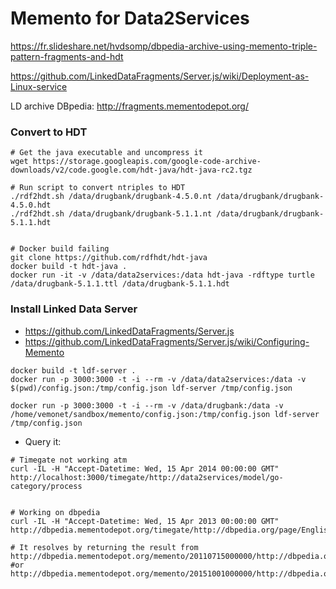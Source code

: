 # Memento for Data2Services

https://fr.slideshare.net/hvdsomp/dbpedia-archive-using-memento-triple-pattern-fragments-and-hdt

https://github.com/LinkedDataFragments/Server.js/wiki/Deployment-as-Linux-service

LD archive DBpedia: http://fragments.mementodepot.org/



### Convert to HDT

```shell
# Get the java executable and uncompress it
wget https://storage.googleapis.com/google-code-archive-downloads/v2/code.google.com/hdt-java/hdt-java-rc2.tgz

# Run script to convert ntriples to HDT
./rdf2hdt.sh /data/drugbank/drugbank-4.5.0.nt /data/drugbank/drugbank-4.5.0.hdt
./rdf2hdt.sh /data/drugbank/drugbank-5.1.1.nt /data/drugbank/drugbank-5.1.1.hdt


# Docker build failing
git clone https://github.com/rdfhdt/hdt-java
docker build -t hdt-java .
docker run -it -v /data/data2services:/data hdt-java -rdftype turtle /data/drugbank-5.1.1.ttl /data/drugbank-5.1.1.hdt
```



### Install Linked Data Server

* https://github.com/LinkedDataFragments/Server.js
* https://github.com/LinkedDataFragments/Server.js/wiki/Configuring-Memento

```shell
docker build -t ldf-server .
docker run -p 3000:3000 -t -i --rm -v /data/data2services:/data -v $(pwd)/config.json:/tmp/config.json ldf-server /tmp/config.json

docker run -p 3000:3000 -t -i --rm -v /data/drugbank:/data -v /home/vemonet/sandbox/memento/config.json:/tmp/config.json ldf-server /tmp/config.json
```

* Query it:

```shell
# Timegate not working atm
curl -IL -H "Accept-Datetime: Wed, 15 Apr 2014 00:00:00 GMT" http://localhost:3000/timegate/http://data2services/model/go-category/process


# Working on dbpedia
curl -IL -H "Accept-Datetime: Wed, 15 Apr 2013 00:00:00 GMT" http://dbpedia.mementodepot.org/timegate/http://dbpedia.org/page/English

# It resolves by returning the result from
http://dbpedia.mementodepot.org/memento/20110715000000/http://dbpedia.org/page/English
#or 
http://dbpedia.mementodepot.org/memento/20151001000000/http://dbpedia.org/page/English
```

